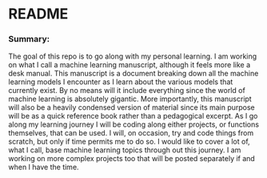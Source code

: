 <h1> README</h1>
<h3>Summary:</h3>
<p>The goal of this repo is to go along with my personal learning. I am working on what I call a machine learning manuscript, although it feels
more like a desk manual. This manuscript is a document breaking down all the machine learning models I encounter as I learn about the various
models that currently exist. By no means will it include everything since the world of machine learning is absolutely gigantic. More importantly,
this manuscript will also be a heavily condensed version of material since its main purpose will be as a quick reference book rather than a 
pedagogical excerpt. As I go along my learning journey I will be coding along either projects, or functions themselves, that can be used. I will,
on occasion, try and code things from scratch, but only if time permits me to do so. I would like to cover a lot of, what I call, base machine 
learning topics through out this journey. I am working on more complex projects too that will be posted separately if and when I have the time.</p>
